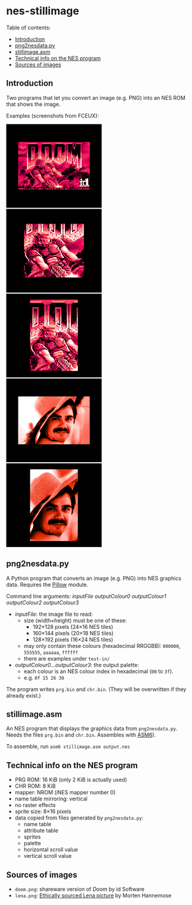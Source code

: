 # nes-stillimage

Table of contents:
* [Introduction](#introduction)
* [png2nesdata.py](#png2nesdatapy)
* [stillimage.asm](#stillimageasm)
* [Technical info on the NES program](#technical-info-on-the-nes-program)
* [Sources of images](#sources-of-images)

## Introduction
Two programs that let you convert an image (e.g. PNG) into an NES ROM that shows the image.

Examples (screenshots from FCEUX):

![shareware DOS Doom title screen, 24*16 tiles](snap-doom-24x16.png)
![shareware DOS Doom title screen, 20*18 tiles](snap-doom-20x18.png)
![shareware DOS Doom title screen, 16*24 tiles](snap-doom-16x24.png)
![ethically sourced Lena photo, 24*16 tiles](snap-lena-24x16.png)
![ethically sourced Lena photo, 16*24 tiles](snap-lena-16x24.png)

## png2nesdata.py
A Python program that converts an image (e.g. PNG) into NES graphics data. Requires the [Pillow](https://python-pillow.org) module.

Command line arguments: *inputFile outputColour0 outputColour1 outputColour2 outputColour3*
* *inputFile*: the image file to read:
  * size (width&times;height) must be one of these:
    * 192&times;128 pixels (24&times;16 NES tiles)
    * 160&times;144 pixels (20&times;18 NES tiles)
    * 128&times;192 pixels (16&times;24 NES tiles)
  * may only contain these colours (hexadecimal RRGGBB): `000000`, `555555`, `aaaaaa`, `ffffff`
  * there are examples under `test-in/`
* *outputColour0*&hellip;*outputColour3*: the output palette:
  * each colour is an NES colour index in hexadecimal (`00` to `3f`).
  * e.g. `0f 15 26 30`

The program writes `prg.bin` and `chr.bin`. (They will be overwritten if they already exist.)

## stillimage.asm
An NES program that displays the graphics data from `png2nesdata.py`. Needs the files `prg.bin` and `chr.bin`. Assembles with [ASM6](https://www.romhacking.net/utilities/674/)).

To assemble, run `asm6 stillimage.asm output.nes`

## Technical info on the NES program
* PRG ROM: 16 KiB (only 2 KiB is actually used)
* CHR ROM: 8 KiB
* mapper: NROM (iNES mapper number 0)
* name table mirroring: vertical
* no raster effects
* sprite size: 8&times;16 pixels
* data copied from files generated by `png2nesdata.py`:
  * name table
  * attribute table
  * sprites
  * palette
  * horizontal scroll value
  * vertical scroll value

## Sources of images
* `doom.png`: shareware version of *Doom* by id Software
* `lena.png`: [Ethically sourced Lena picture](https://mortenhannemose.github.io/lena/) by Morten Hannemose

